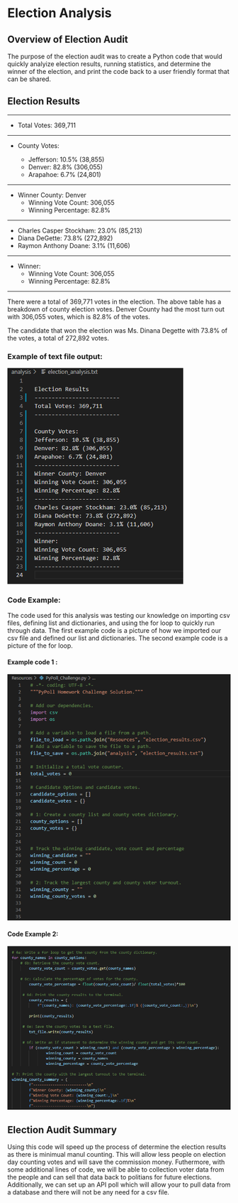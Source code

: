 # Election Analysis
## Overview of Election Audit 

The purpose of the election audit was to create a Python code that would quickly analyize election results, running statistics, and determine the winner of the election, and print the code back to a user friendly format that can be shared.

## Election Results
-------------------------
- Total Votes: 369,711
-------------------------

- County Votes:

  - Jefferson: 10.5% (38,855)
  - Denver: 82.8% (306,055)
  - Arapahoe: 6.7% (24,801)
-------------------------
- Winner County: Denver
  - Winning Vote Count: 306,055
  - Winning Percentage: 82.8%
-------------------------
 - Charles Casper Stockham: 23.0% (85,213)
 - Diana DeGette: 73.8% (272,892)
 - Raymon Anthony Doane: 3.1% (11,606)
-------------------------
- Winner: 
  - Winning Vote Count: 306,055
  - Winning Percentage: 82.8%
-------------------------

There were a total of 369,771 votes in the election. The above table has a breakdown of county election votes. Denver County had the most turn out with 306,055 votes, which is 82.8% of the votes.

The candidate that won the election was Ms. Dinana Degette with 73.8% of the votes, a total of 272,892 votes.

### Example of text file output:
![Snap shot of text file output](https://github.com/mccoycory/election-analysis/blob/main/Resources/Election%20Results.PNG)

### Code Example:

The code used for this analysis was testing our knowledge on importing csv files, defining list and dictionaries, and using the for loop to quickly run through data. The first example code is a picture of how we imported our csv file and defined our list and dictionaries. The second example code is a picture of the for loop.

#### Example code 1 :

![Defining List and importing](https://github.com/mccoycory/election-analysis/blob/main/Resources/Example%20Code%201.PNG)

#### Code Example 2:

![Defining List and importing](https://github.com/mccoycory/election-analysis/blob/main/Resources/Example%20Code%202.PNG)


## Election Audit Summary 

Using this code will speed up the process of determine the election results as there is minimual manul counting. This will allow less people on election day counting votes and will save the commission money. Futhermore, with some additional lines of code, we will be able to collection voter data from the people and can sell that data back to politians for future elections. Additionally, we can set up an API poll which will allow your to pull data from a database and there will not be any need for a csv file. 



